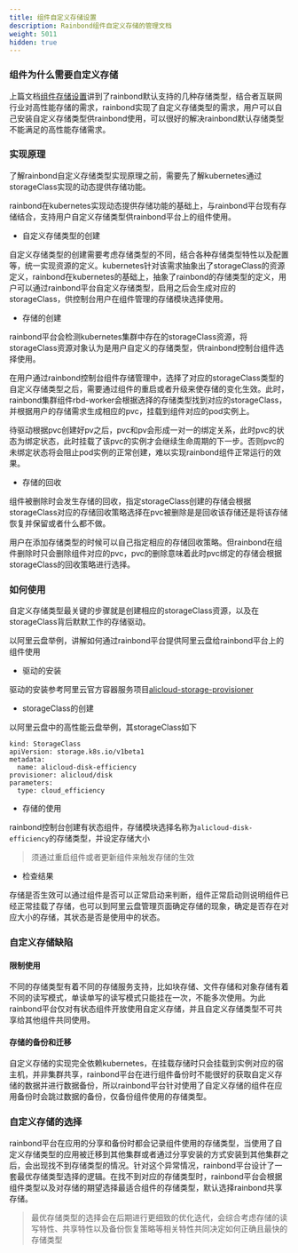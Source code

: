 ```yaml
---
title: 组件自定义存储设置
description: Rainbond组件自定义存储的管理文档
weight: 5011
hidden: true
---
```


### 组件为什么需要自定义存储

上篇文档[组件存储设置](/docs/user-manual/app-service-manage/service-volume)讲到了rainbond默认支持的几种存储类型，结合者互联网行业对高性能存储的需求，rainbond实现了自定义存储类型的需求，用户可以自己安装自定义存储类型供rainbond使用，可以很好的解决rainbond默认存储类型不能满足的高性能存储需求。

### 实现原理

了解rainbond自定义存储类型实现原理之前，需要先了解kubernetes通过storageClass实现的动态提供存储功能。

rainbond在kubernetes实现动态提供存储功能的基础上，与rainbond平台现有存储结合，支持用户自定义存储类型供rainbond平台上的组件使用。

- 自定义存储类型的创建

自定义存储类型的创建需要考虑存储类型的不同，结合各种存储类型特性以及配置等，统一实现资源的定义。kubernetes针对该需求抽象出了storageClass的资源定义，rainbond在kubernetes的基础上，抽象了rainbond的存储类型的定义，用户可以通过rainbond平台自定义存储类型，启用之后会生成对应的storageClass，供控制台用户在组件管理的存储模块选择使用。

- 存储的创建
  
rainbond平台会检测kubernetes集群中存在的storageClass资源，将storageClass资源对象认为是用户自定义的存储类型，供rainbond控制台组件选择使用。
  
在用户通过rainbond控制台组件存储管理中，选择了对应的storageClass类型的自定义存储类型之后，需要通过组件的重启或者升级来使存储的变化生效。此时，rainbond集群组件rbd-worker会根据选择的存储类型找到对应的storageClass，并根据用户的存储需求生成相应的pvc，挂载到组件对应的pod实例上。

待驱动根据pvc创建好pv之后，pvc和pv会形成一对一的绑定关系，此时pvc的状态为绑定状态，此时挂载了该pvc的实例才会继续生命周期的下一步。否则pvc的未绑定状态将会阻止pod实例的正常创建，难以实现rainbond组件正常运行的效果。

- 存储的回收

组件被删除时会发生存储的回收，指定storageClass创建的存储会根据storageClass对应的存储回收策略选择在pvc被删除是是回收该存储还是将该存储恢复并保留或者什么都不做。

用户在添加存储类型的时候可以自己指定相应的存储回收策略。但rainbond在组件删除时只会删除组件对应的pvc，pvc的删除意味着此时pvc绑定的存储会根据storageClass的回收策略进行选择。

### 如何使用

自定义存储类型最关键的步骤就是创建相应的storageClass资源，以及在storageClass背后默默工作的存储驱动。

以阿里云盘举例，讲解如何通过rainbond平台提供阿里云盘给rainbond平台上的组件使用

- 驱动的安装

驱动的安装参考阿里云官方容器服务项目[alicloud-storage-provisioner](https://github.com/AliyunContainerService/alicloud-storage-provisioner)

- storageClass的创建

以阿里云盘中的高性能云盘举例，其storageClass如下

```
kind: StorageClass
apiVersion: storage.k8s.io/v1beta1
metadata:
  name: alicloud-disk-efficiency
provisioner: alicloud/disk
parameters:
  type: cloud_efficiency

```

- 存储的使用

rainbond控制台创建有状态组件，存储模块选择名称为`alicloud-disk-efficiency`的存储类型，并设定存储大小

> 须通过重启组件或者更新组件来触发存储的生效

- 检查结果

存储是否生效可以通过组件是否可以正常启动来判断，组件正常启动则说明组件已经正常挂载了存储，也可以到阿里云盘管理页面确定存储的现象，确定是否存在对应大小的存储，其状态是否是使用中的状态。


### 自定义存储缺陷

#### 限制使用

不同的存储类型有着不同的存储服务支持，比如块存储、文件存储和对象存储有着不同的读写模式，单读单写的读写模式只能挂在一次，不能多次使用。为此rainbond平台仅对有状态组件开放使用自定义存储，并且自定义存储类型不可共享给其他组件共同使用。

#### 存储的备份和迁移

自定义存储的实现完全依赖kubernetes，在挂载存储时只会挂载到实例对应的宿主机，并非集群共享，rainbond平台在进行组件备份时不能很好的获取自定义存储的数据并进行数据备份，所以rainbond平台针对使用了自定义存储的组件在应用备份时会跳过数据的备份，仅备份组件使用的存储类型。

### 自定义存储的选择

rainbond平台在应用的分享和备份时都会记录组件使用的存储类型，当使用了自定义存储类型的应用被迁移到其他集群或者通过分享安装的方式安装到其他集群之后，会出现找不到存储类型的情况。针对这个异常情况，rainbond平台设计了一套最优存储类型选择的逻辑。在找不到对应的存储类型时，rainbond平台会根据组件类型以及对存储的期望选择最适合组件的存储类型，默认选择rainbond共享存储。

> 最优存储类型的选择会在后期进行更细致的优化迭代，会综合考虑存储的读写特性、共享特性以及备份恢复策略等相关特性共同决定如何正确且最快的存储类型


